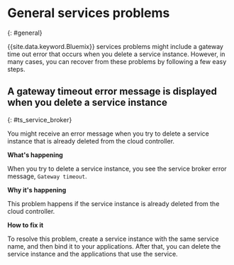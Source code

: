


# General services problems
{: #general}

{{site.data.keyword.Bluemix}} services problems might include a gateway time out error that occurs when you delete a service instance. However, in many cases, you can recover from these problems by following a few easy steps.

## A gateway timeout error message is displayed when you delete a service instance
{: #ts_service_broker}

You might receive an error message when you try to delete a service instance that is already deleted from the cloud controller.

**What's happening**

When you try to delete a service instance, you see the service broker error message, ```Gateway timeout```.


**Why it's happening**

This problem happens if the service instance is already deleted from the cloud controller.


**How to fix it**

To resolve this problem, create a service instance with the same service name, and then bind it to your applications. After that, you can delete the service instance and the applications that use the service.
